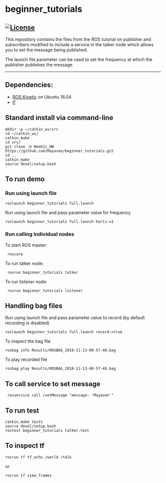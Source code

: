 # beginner_tutorials

[![License](https://img.shields.io/badge/License-BSD%203--Clause-blue.svg)](https://opensource.org/licenses/BSD-3-Clause)
---
This repository contains the files from the ROS tutorial on publisher and subscribers modified to include a service in the talker node which allows you to set the message being published.

The launch file parameter can be used to set the frequency at which the publisher publishes the message.

---

## Dependencies:

* [ROS Kinetic](http://wiki.ros.org/ROS/Installation) on Ubuntu 16.04
* [tf](http://wiki.ros.org/tf)

## Standard install via command-line

```
mkdir -p ~/catkin_ws/src
cd ~/catkin_ws/
catkin_make
cd src/
git clone -b Week11_HW https://github.com/Mayavan/beginner_tutorials.git
cd ..
catkin_make
source devel/setup.bash
```

## To run demo

### Run using launch file

```
roslaunch beginner_tutorials full.launch
```

Run using launch file and pass parameter value for frequency

```
roslaunch beginner_tutorials full.launch hertz:=1
```

### Run calling individual nodes

To start ROS master:

```
 roscore
```

To run talker node:

```
 rosrun beginner_tutorials talker
```

To run listener node:

```
 rosrun beginner_tutorials listener
```

## Handling bag files

Run using launch file and pass parameter value to record (by default recording is disabled)

```
roslaunch beginner_tutorials full.launch record:=true
```

To inspect the bag file

```
rosbag info Results/ROSBAG_2018-11-13-00-57-40.bag
```

To play recorded file

```
rosbag play Results/ROSBAG_2018-11-13-00-57-40.bag
```

## To call service to set message

```
 rosservice call /setMessage "message: 'Mayavan'"
```

## To run test

```
catkin_make tests
source devel/setup.bash
rostest beginner_tutorials talker.test
```

## To inspect tf

```
rosrun tf tf_echo /world /talk
```

or

```
rosrun tf view_frames
```